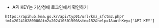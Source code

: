 

- API KEY는 기상청에 로그인해서 확인하기 

```
https://apihub.kma.go.kr/api/typ01/url/kma_sfctm3.php?tm1=202410280000&tm2=202410301500&stn=152&help=1&authKey=['API KEY']
```